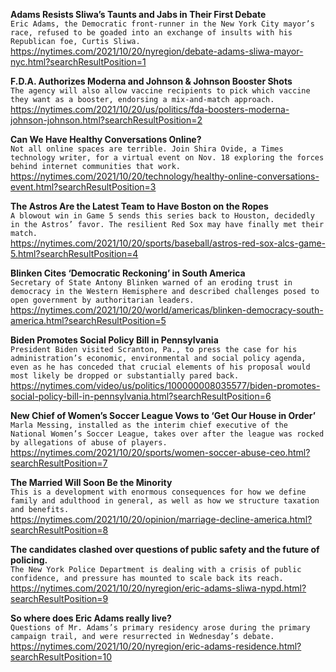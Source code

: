 **Adams Resists Sliwa’s Taunts and Jabs in Their First Debate**\
`Eric Adams, the Democratic front-runner in the New York City mayor’s race, refused to be goaded into an exchange of insults with his Republican foe, Curtis Sliwa.`\
https://nytimes.com/2021/10/20/nyregion/debate-adams-sliwa-mayor-nyc.html?searchResultPosition=1

**F.D.A. Authorizes Moderna and Johnson & Johnson Booster Shots**\
`The agency will also allow vaccine recipients to pick which vaccine they want as a booster, endorsing a mix-and-match approach.`\
https://nytimes.com/2021/10/20/us/politics/fda-boosters-moderna-johnson-johnson.html?searchResultPosition=2

**Can We Have Healthy Conversations Online?**\
`Not all online spaces are terrible. Join Shira Ovide, a Times technology writer, for a virtual event on Nov. 18 exploring the forces behind internet communities that work.`\
https://nytimes.com/2021/10/20/technology/healthy-online-conversations-event.html?searchResultPosition=3

**The Astros Are the Latest Team to Have Boston on the Ropes**\
`A blowout win in Game 5 sends this series back to Houston, decidedly in the Astros’ favor. The resilient Red Sox may have finally met their match.`\
https://nytimes.com/2021/10/20/sports/baseball/astros-red-sox-alcs-game-5.html?searchResultPosition=4

**Blinken Cites ‘Democratic Reckoning’ in South America**\
`Secretary of State Antony Blinken warned of an eroding trust in democracy in the Western Hemisphere and described challenges posed to open government by authoritarian leaders.`\
https://nytimes.com/2021/10/20/world/americas/blinken-democracy-south-america.html?searchResultPosition=5

**Biden Promotes Social Policy Bill in Pennsylvania**\
`President Biden visited Scranton, Pa., to press the case for his administration’s economic, environmental and social policy agenda, even as he has conceded that crucial elements of his proposal would most likely be dropped or substantially pared back.`\
https://nytimes.com/video/us/politics/100000008035577/biden-promotes-social-policy-bill-in-pennsylvania.html?searchResultPosition=6

**New Chief of Women’s Soccer League Vows to ‘Get Our House in Order’**\
`Marla Messing, installed as the interim chief executive of the National Women’s Soccer League, takes over after the league was rocked by allegations of abuse of players.`\
https://nytimes.com/2021/10/20/sports/women-soccer-abuse-ceo.html?searchResultPosition=7

**The Married Will Soon Be the Minority**\
`This is a development with enormous consequences for how we define family and adulthood in general, as well as how we structure taxation and benefits.`\
https://nytimes.com/2021/10/20/opinion/marriage-decline-america.html?searchResultPosition=8

**The candidates clashed over questions of public safety and the future of policing.**\
`The New York Police Department is dealing with a crisis of public confidence, and pressure has mounted to scale back its reach.`\
https://nytimes.com/2021/10/20/nyregion/eric-adams-sliwa-nypd.html?searchResultPosition=9

**So where does Eric Adams really live?**\
`Questions of Mr. Adams’s primary residency arose during the primary campaign trail, and were resurrected in Wednesday’s debate.`\
https://nytimes.com/2021/10/20/nyregion/eric-adams-residence.html?searchResultPosition=10

